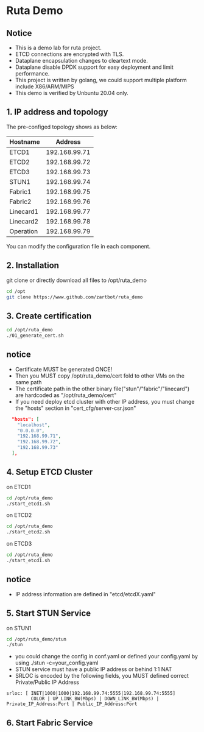 # Ruta Demo 

## Notice
- This is a demo lab for ruta project.
- ETCD connections are encrypted with TLS.
- Dataplane encapsulation changes to cleartext mode.
- Dataplane disable DPDK support for easy deployment and limit performance.
- This project is written by golang, we could support multiple platform include X86/ARM/MIPS 
- This demo is verified by Unbuntu 20.04 only.

## 1. IP address and topology

The pre-configed topology shows as below:

| Hostname | Address       |
|----------|---------------|
| ETCD1    | 192.168.99.71 |
| ETCD2    | 192.168.99.72 |
| ETCD3    | 192.168.99.73 |
| STUN1    | 192.168.99.74 |
| Fabric1  | 192.168.99.75 |
| Fabric2  | 192.168.99.76 |
| Linecard1| 192.168.99.77 |
| Linecard2| 192.168.99.78 |
| Operation| 192.168.99.79 |

You can modify the configuration file in each component.

## 2. Installation

git clone or directly download all files to /opt/ruta_demo

```bash
cd /opt
git clone https://www.github.com/zartbot/ruta_demo
```
## 3. Create certification

```bash
cd /opt/ruta_demo
./01_generate_cert.sh
```
## notice
- Certificate MUST be generated ONCE!
- Then you MUST copy /opt/ruta_demo/cert fold to other VMs on the same path
- The certificate path in the other binary file("stun"/"fabric"/"linecard") are hardcoded as "/opt/ruta_demo/cert"
- If you need deploy etcd cluster with other IP address, you must change the "hosts" section in "cert_cfg/server-csr.json"
```json
  "hosts": [
    "localhost",
    "0.0.0.0",
    "192.168.99.71",
    "192.168.99.72",
    "192.168.99.73"
  ],
```

## 4. Setup ETCD Cluster

on ETCD1

```bash
cd /opt/ruta_demo
./start_etcd1.sh
```
on ETCD2

```bash
cd /opt/ruta_demo
./start_etcd2.sh
```

on ETCD3

```bash
cd /opt/ruta_demo
./start_etcd1.sh
```

## notice
- IP address information are defined in "etcd/etcdX.yaml"

## 5. Start STUN Service

on STUN1

```bash
cd /opt/ruta_demo/stun
./stun 
```
- you could change the config in conf.yaml or defined your config.yaml by using ./stun -c=your_config.yaml
- STUN service must have a public IP address or behind 1:1 NAT
- SRLOC is encoded by the following fields, you MUST defined correct Private/Public IP Address
```
srloc: [ INET|1000|1000|192.168.99.74:5555|192.168.99.74:5555]
         COLOR | UP_LINK_BW(Mbps) | DOWN_LINK_BW(Mbps) | Private_IP_Address:Port | Public_IP_Address:Port 
```

## 6. Start Fabric Service






